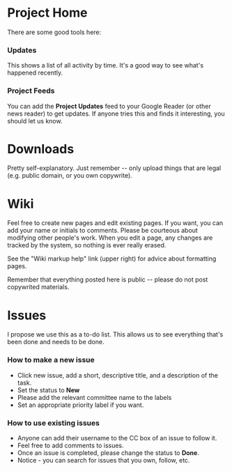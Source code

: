 

# Project Home #

There are some good tools here:
### Updates ###
This shows a list of all activity by time.  It's a good way to see what's happened recently.
### Project Feeds ###
You can add the **Project Updates** feed to your Google Reader (or other news reader) to get updates.
If anyone tries this and finds it interesting, you should let us know.


# Downloads #
Pretty self-explanatory.  Just remember -- only upload things that are legal (e.g. public domain, or you own copywrite).

# Wiki #

Feel free to create new pages and edit existing pages.  If you want, you can add your name or initials to comments.  Please be courteous about modifying other people's work.
When you edit a page, any changes are tracked by the system, so nothing is ever really erased.

See the "Wiki markup help" link (upper right) for advice about formatting pages.

Remember that everything posted here is public -- please do not post copywrited materials.

# Issues #
I propose we use this as a to-do list.  This allows us to see everything that's been done and needs to be done.
### How to make a new issue ###
  * Click new issue, add a short, descriptive title, and a description of the task.
  * Set the status to **New**
  * Please add the relevant committee name to the labels
  * Set an appropriate priority label if you want.
### How to use existing issues ###
  * Anyone can add their username to the CC box of an issue to follow it.
  * Feel free to add comments to issues.
  * Once an issue is completed, please change the status to **Done**.
  * Notice - you can search for issues that you own, follow, etc.